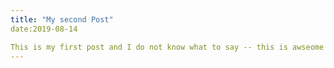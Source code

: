 ```yaml
---
title: "My second Post"
date:2019-08-14

This is my first post and I do not know what to say -- this is awseome stuff
---
```

